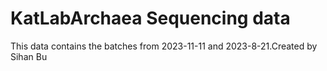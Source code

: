 # KatLabArchaea Sequencing data
This data contains the batches from 2023-11-11 and 2023-8-21.Created by Sihan Bu
